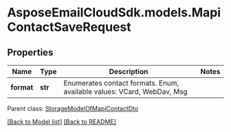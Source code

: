 # AsposeEmailCloudSdk.models.MapiContactSaveRequest
## Properties
Name | Type | Description | Notes
------------ | ------------- | ------------- | -------------
**format** | **str** | Enumerates contact formats. Enum, available values: VCard, WebDav, Msg | 

 Parent class: [StorageModelOfMapiContactDto](StorageModelOfMapiContactDto.md)

[[Back to Model list]](Models.md) [[Back to README]](README.md)


